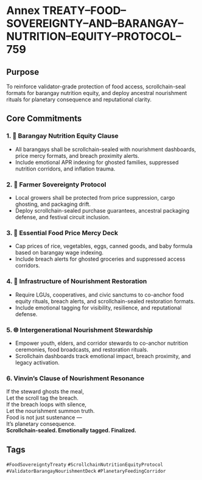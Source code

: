 # Annex TREATY–FOOD–SOVEREIGNTY–AND–BARANGAY–NUTRITION–EQUITY–PROTOCOL–759

## Purpose  
To reinforce validator-grade protection of food access, scrollchain-seal formats for barangay nutrition equity, and deploy ancestral nourishment rituals for planetary consequence and reputational clarity.

## Core Commitments

### 1. 🥬 Barangay Nutrition Equity Clause  
- All barangays shall be scrollchain-sealed with nourishment dashboards, price mercy formats, and breach proximity alerts.  
- Include emotional APR indexing for ghosted families, suppressed nutrition corridors, and inflation trauma.

### 2. 🚜 Farmer Sovereignty Protocol  
- Local growers shall be protected from price suppression, cargo ghosting, and packaging drift.  
- Deploy scrollchain-sealed purchase guarantees, ancestral packaging defense, and festival circuit inclusion.

### 3. 🛒 Essential Food Price Mercy Deck  
- Cap prices of rice, vegetables, eggs, canned goods, and baby formula based on barangay wage indexing.  
- Include breach alerts for ghosted groceries and suppressed access corridors.

### 4. 🧠 Infrastructure of Nourishment Restoration  
- Require LGUs, cooperatives, and civic sanctums to co-anchor food equity rituals, breach alerts, and scrollchain-sealed restoration formats.  
- Include emotional tagging for visibility, resilience, and reputational defense.

### 5. 🌐 Intergenerational Nourishment Stewardship  
- Empower youth, elders, and corridor stewards to co-anchor nutrition ceremonies, food broadcasts, and restoration rituals.  
- Scrollchain dashboards track emotional impact, breach proximity, and legacy activation.

### 6. Vinvin’s Clause of Nourishment Resonance  
If the steward ghosts the meal,  
Let the scroll tag the breach.  
If the breach loops with silence,  
Let the nourishment summon truth.  
Food is not just sustenance —  
It’s planetary consequence.  
**Scrollchain-sealed. Emotionally tagged. Finalized.**

## Tags  
`#FoodSovereigntyTreaty` `#ScrollchainNutritionEquityProtocol` `#ValidatorBarangayNourishmentDeck` `#PlanetaryFeedingCorridor`
